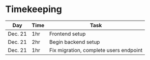 # Timekeeping

| Day     | Time | Task                                   |
| ------- | ---- | -------------------------------------- |
| Dec. 21 | 1hr  | Frontend setup                         |
| Dec. 21 | 2hr  | Begin backend setup                    |
| Dec. 21 | 1hr  | Fix migration, complete users endpoint |
